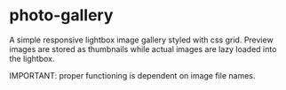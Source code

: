 # photo-gallery

A simple responsive lightbox image gallery styled with css grid. Preview images are stored as thumbnails while actual images are lazy loaded into the lightbox.

IMPORTANT: proper functioning is dependent on image file names.

